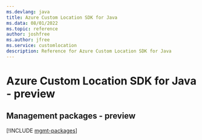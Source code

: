 ```yaml
---
ms.devlang: java
title: Azure Custom Location SDK for Java
ms.data: 08/01/2022
ms.topic: reference
author: joshfree
ms.author: jfree
ms.service: customlocation
description: Reference for Azure Custom Location SDK for Java
---
```

# Azure Custom Location SDK for Java - preview

## Management packages - preview
[!INCLUDE [mgmt-packages](custom-location-mgmt-index.md)]